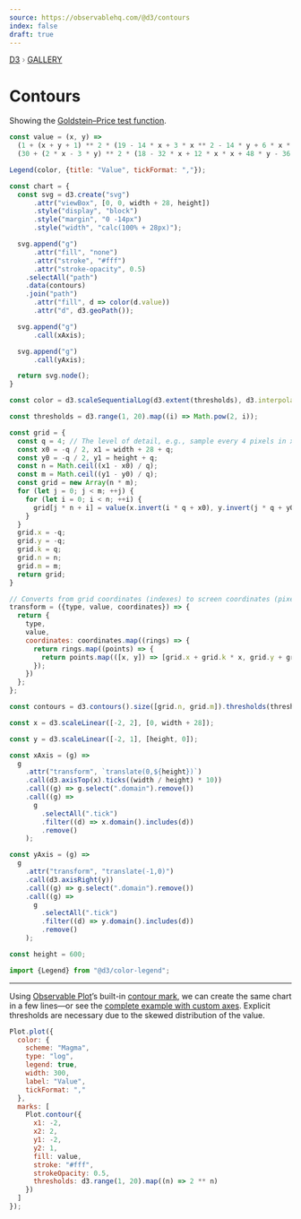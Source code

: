 ```yaml
---
source: https://observablehq.com/@d3/contours
index: false
draft: true
---
```


<div style="color: grey; font: 13px/25.5px var(--sans-serif); text-transform: uppercase;"><h1 style="display: none;">Contours</h1><a href="https://d3js.org/">D3</a> › <a href="/@d3/gallery">Gallery</a></div>

# Contours

Showing the [Goldstein–Price test function](https://en.wikipedia.org/wiki/Test_functions_for_optimization).

```js echo
const value = (x, y) =>
  (1 + (x + y + 1) ** 2 * (19 - 14 * x + 3 * x ** 2 - 14 * y + 6 * x * y + 3 * y ** 2)) *
  (30 + (2 * x - 3 * y) ** 2 * (18 - 32 * x + 12 * x * x + 48 * y - 36 * x * y + 27 * y ** 2));
```

```js
Legend(color, {title: "Value", tickFormat: ","});
```

```js echo
const chart = {
  const svg = d3.create("svg")
      .attr("viewBox", [0, 0, width + 28, height])
      .style("display", "block")
      .style("margin", "0 -14px")
      .style("width", "calc(100% + 28px)");

  svg.append("g")
      .attr("fill", "none")
      .attr("stroke", "#fff")
      .attr("stroke-opacity", 0.5)
    .selectAll("path")
    .data(contours)
    .join("path")
      .attr("fill", d => color(d.value))
      .attr("d", d3.geoPath());

  svg.append("g")
      .call(xAxis);

  svg.append("g")
      .call(yAxis);

  return svg.node();
}
```

```js echo
const color = d3.scaleSequentialLog(d3.extent(thresholds), d3.interpolateMagma);
```

```js echo
const thresholds = d3.range(1, 20).map((i) => Math.pow(2, i));
```

```js echo
const grid = {
  const q = 4; // The level of detail, e.g., sample every 4 pixels in x and y.
  const x0 = -q / 2, x1 = width + 28 + q;
  const y0 = -q / 2, y1 = height + q;
  const n = Math.ceil((x1 - x0) / q);
  const m = Math.ceil((y1 - y0) / q);
  const grid = new Array(n * m);
  for (let j = 0; j < m; ++j) {
    for (let i = 0; i < n; ++i) {
      grid[j * n + i] = value(x.invert(i * q + x0), y.invert(j * q + y0));
    }
  }
  grid.x = -q;
  grid.y = -q;
  grid.k = q;
  grid.n = n;
  grid.m = m;
  return grid;
}
```

```js echo
// Converts from grid coordinates (indexes) to screen coordinates (pixels).
transform = ({type, value, coordinates}) => {
  return {
    type,
    value,
    coordinates: coordinates.map((rings) => {
      return rings.map((points) => {
        return points.map(([x, y]) => [grid.x + grid.k * x, grid.y + grid.k * y]);
      });
    })
  };
};
```

```js echo
const contours = d3.contours().size([grid.n, grid.m]).thresholds(thresholds)(grid).map(transform);
```

```js echo
const x = d3.scaleLinear([-2, 2], [0, width + 28]);
```

```js echo
const y = d3.scaleLinear([-2, 1], [height, 0]);
```

```js echo
const xAxis = (g) =>
  g
    .attr("transform", `translate(0,${height})`)
    .call(d3.axisTop(x).ticks((width / height) * 10))
    .call((g) => g.select(".domain").remove())
    .call((g) =>
      g
        .selectAll(".tick")
        .filter((d) => x.domain().includes(d))
        .remove()
    );
```

```js echo
const yAxis = (g) =>
  g
    .attr("transform", "translate(-1,0)")
    .call(d3.axisRight(y))
    .call((g) => g.select(".domain").remove())
    .call((g) =>
      g
        .selectAll(".tick")
        .filter((d) => y.domain().includes(d))
        .remove()
    );
```

```js echo
const height = 600;
```

```js echo
import {Legend} from "@d3/color-legend";
```

---

Using [Observable Plot](/plot/)’s built-in [contour mark](/plot/marks/contour), we can create the same chart in a few lines—or see the [complete example with custom axes](/@observablehq/plot-goldstein-price-contours). Explicit thresholds are necessary due to the skewed distribution of the value.

```js echo
Plot.plot({
  color: {
    scheme: "Magma",
    type: "log",
    legend: true,
    width: 300,
    label: "Value",
    tickFormat: ","
  },
  marks: [
    Plot.contour({
      x1: -2,
      x2: 2,
      y1: -2,
      y2: 1,
      fill: value,
      stroke: "#fff",
      strokeOpacity: 0.5,
      thresholds: d3.range(1, 20).map((n) => 2 ** n)
    })
  ]
});
```
